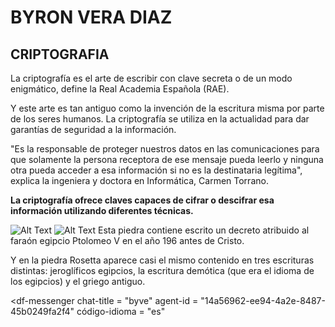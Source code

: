 # BYRON VERA DIAZ
## CRIPTOGRAFIA

La criptografía es el arte de escribir con clave secreta o de un modo enigmático, define la Real Academia Española (RAE).

Y este arte es tan antiguo como la invención de la escritura misma por parte de los seres humanos.
La criptografía se utiliza en la actualidad para dar garantías de seguridad a la información.

"Es la responsable de proteger nuestros datos en las comunicaciones para que solamente la persona receptora de ese mensaje pueda leerlo y ninguna otra pueda acceder a esa información si no es la destinataria legítima", explica la ingeniera y doctora en Informática, Carmen Torrano.

**La criptografía ofrece claves capaces de cifrar o descifrar esa información utilizando diferentes técnicas.**


![Alt Text](https://ichef.bbci.co.uk/news/800/cpsprodpb/F537/production/_110257726_gettyimages-1071175506.jpg)
![Alt Text](https://ichef.bbci.co.uk/news/800/cpsprodpb/14357/production/_110257728_gettyimages-1071176620.jpg)
Esta piedra contiene escrito un decreto atribuido al faraón egipcio Ptolomeo V en el año 196 antes de Cristo.

Y en la piedra Rosetta aparece casi el mismo contenido en tres escrituras distintas: jeroglíficos egipcios, la escritura demótica (que era el idioma de los egipcios) y el griego antiguo.















<script src = "https://www.gstatic.com/dialogflow-console/fast/messenger/bootstrap.js?v=1"> </script>
<df-messenger
  chat-title = "byve"
  agent-id = "14a56962-ee94-4a2e-8487-45b0249fa2f4"
  código-idioma = "es"
> </df-messenger>
